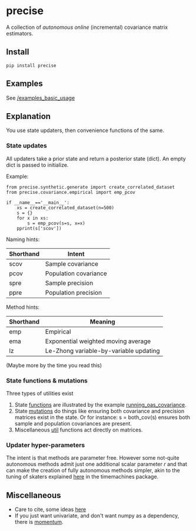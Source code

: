 # precise

A collection of *autonomous* *online* (incremental) covariance matrix estimators. 

## Install 

    pip install precise 
    
## Examples
See [/examples_basic_usage](https://github.com/microprediction/precise/tree/main/examples_basic_usage)

## Explanation
You use state updaters, then convenience functions of the same. 

### State updates  
All updaters take a prior state and return a posterior state (dict). An empty dict is passed to initialize. 

Example: 

    from precise.synthetic.generate import create_correlated_dataset
    from precise.covariance.empirical import emp_pcov
 
    if __name__=='__main__':
        xs = create_correlated_dataset(n=500)
        s = {}
        for x in xs:
            s = emp_pcov(s=s, x=x)
        pprint(s['scov'])
     
Naming hints: 

| Shorthand | Intent                |
|-----------|-----------------------|
| scov      | Sample covariance     |
| pcov      | Population covariance |
| spre      | Sample precision      |
| ppre      | Population precision  |
     
     
Method hints: 

| Shorthand | Meaning               |
|-----------|-----------------------|
| emp       | Empirical     |
| ema      | Exponential weighted moving average |
| lz      | Le-Zhong variable-by-variable updating |


(Maybe more by the time you read this) 
     
### State functions & mutations
Three types of utilities exist

   1. State [functions](https://github.com/microprediction/precise/blob/main/precise/covariance/statefunctions.py) are illustrated by the example [running_oas_covariance](https://github.com/microprediction/precise/blob/main/examples_basic_usage/running_oas_covariance.py). 
   2. State [mutations](https://github.com/microprediction/precise/blob/main/precise/covariance/statemutations.py) do things like ensuring both covariance and precision matrices exist in the state. Or for instance:  s = both_cov(s) ensures both sample and population covariances are present. 
   3. Miscellaneous [util](https://github.com/microprediction/precise/blob/main/precise/covariance/util.py) functions act directly on matrices. 
     

### Updater hyper-parameters
The intent is that methods are parameter free. However some not-quite autonomous methods admit just one additional scalar parameter *r* and that can make the creation of fully autonomous methods simpler, akin to the tuning of skaters explained [here](https://github.com/microprediction/timemachines/tree/main/timemachines/skatertools/tuning) in the timemachines package. 


## Miscellaneous 

 - Care to cite, some ideas [here](https://github.com/microprediction/microprediction/blob/master/CITE.md)
 - If you just want univariate, and don't want numpy as a dependency, there is [momentum](https://github.com/microprediction/momentum). 

